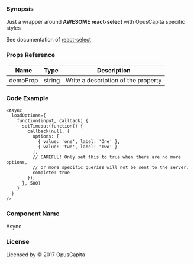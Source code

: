 ### Synopsis

Just a wrapper around **AWESOME react-select** with OpusCapita specific styles

See documentation of [react-select](https://github.com/JedWatson/react-select)

### Props Reference

| Name                           | Type                    | Description                                                 |
| ------------------------------ | :---------------------- | ----------------------------------------------------------- |
| demoProp                       | string                  | Write a description of the property                         |

### Code Example

```
<Async
  loadOptions={
    function(input, callback) {
      setTimeout(function() {
        callback(null, {
          options: [
            { value: 'one', label: 'One' },
            { value: 'two', label: 'Two' }
          ],
          // CAREFUL! Only set this to true when there are no more options,
          // or more specific queries will not be sent to the server.
          complete: true
        });
      }, 500)
    }
  }
/>
```

### Component Name

Async

### License

Licensed by © 2017 OpusCapita

